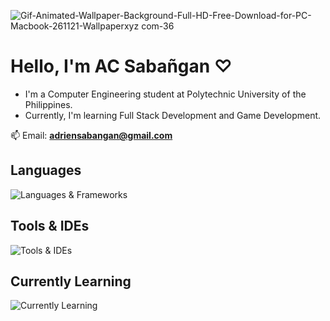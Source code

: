 ![Gif-Animated-Wallpaper-Background-Full-HD-Free-Download-for-PC-Macbook-261121-Wallpaperxyz com-36](https://github.com/user-attachments/assets/3cad8497-ec2e-49ae-8ce1-9a8b1258084d)

<h1>Hello, I'm AC Sabañgan ♡</h1>
<ul>
  <li>
    I'm a Computer Engineering student at Polytechnic University of the
    Philippines.
  </li>
  <li>Currently, I'm learning Full Stack Development and Game Development.</li>
</ul>

📫 Email: **adriensabangan@gmail.com**

## Languages 
![Languages & Frameworks](https://skillicons.dev/icons?i=html,css,js,python)

## Tools & IDEs
![Tools & IDEs](https://skillicons.dev/icons?i=figma,vscode,pycharm)

## Currently Learning
![Currently Learning](https://skillicons.dev/icons?i=typescript,react,nodejs,flutter,godot)
